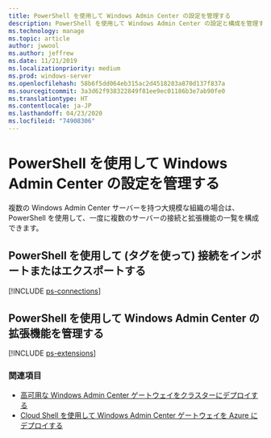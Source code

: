 ```yaml
---
title: PowerShell を使用して Windows Admin Center の設定を管理する
description: PowerShell を使用して Windows Admin Center の設定と構成を管理する方法について説明します。
ms.technology: manage
ms.topic: article
author: jwwool
ms.author: jeffrew
ms.date: 11/21/2019
ms.localizationpriority: medium
ms.prod: windows-server
ms.openlocfilehash: 58b6f5dd064eb315ac2d4518283a870d137f837a
ms.sourcegitcommit: 3a3d62f938322849f81ee9ec01186b3e7ab90fe0
ms.translationtype: HT
ms.contentlocale: ja-JP
ms.lasthandoff: 04/23/2020
ms.locfileid: "74908306"
---
```

# <a name="use-powershell-to-manage-windows-admin-center-settings"></a>PowerShell を使用して Windows Admin Center の設定を管理する

複数の Windows Admin Center サーバーを持つ大規模な組織の場合は、PowerShell を使用して、一度に複数のサーバーの接続と拡張機能の一覧を構成できます。

## <a name="use-powershell-to-import-or-export-your-connections-with-tags"></a>PowerShell を使用して (タグを使って) 接続をインポートまたはエクスポートする

[!INCLUDE [ps-connections](../includes/ps-connections.md)]

## <a name="manage-windows-admin-center-extensions-with-powershell"></a>PowerShell を使用して Windows Admin Center の拡張機能を管理する

[!INCLUDE [ps-extensions](../includes/ps-extensions.md)]

### <a name="see-also"></a>関連項目

* [高可用な Windows Admin Center ゲートウェイをクラスターにデプロイする](../deploy/high-availability.md)
* [Cloud Shell を使用して Windows Admin Center ゲートウェイを Azure にデプロイする](../azure/deploy-wac-in-azure.md)
